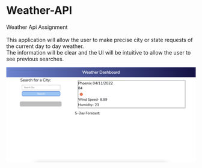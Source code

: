 # Weather-API
Weather Api Assignment
<br>
<br>
This application will allow the user to make precise city or state requests of the current day to day  weather.
<br>
The information will be clear and the UI will be intuitive to allow the user to see previous searches.
<br>

![alt text](assets/sprinlkes.png)